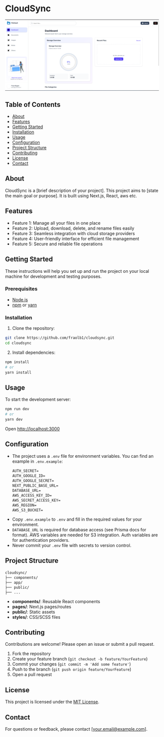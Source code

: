 # CloudSync

<!-- Insert project image below -->

![alt text](image.png)

## Table of Contents

- [About](#about)
- [Features](#features)
- [Getting Started](#getting-started)
- [Installation](#installation)
- [Usage](#usage)
- [Configuration](#configuration)
- [Project Structure](#project-structure)
- [Contributing](#contributing)
- [License](#license)
- [Contact](#contact)

## About

CloudSync is a [brief description of your project]. This project aims to [state the main goal or purpose]. It is built using Next.js, React, aws etc.

## Features

- Feature 1: Manage all your files in one place
- Feature 2: Upload, download, delete, and rename files easily
- Feature 3: Seamless integration with cloud storage providers
- Feature 4: User-friendly interface for efficient file management
- Feature 5: Secure and reliable file operations

## Getting Started

These instructions will help you set up and run the project on your local machine for development and testing purposes.

### Prerequisites

- [Node.js](https://nodejs.org/)
- [npm](https://www.npmjs.com/) or [yarn](https://yarnpkg.com/)

### Installation

1. Clone the repository:

```bash
git clone https://github.com/fraolb1/cloudsync.git
cd cloudsync
```

2. Install dependencies:

```bash
npm install
# or
yarn install
```

## Usage

To start the development server:

```bash
npm run dev
# or
yarn dev
```

Open [http://localhost:3000](http://localhost:3000)

## Configuration

- The project uses a `.env` file for environment variables. You can find an example in `.env.example`:
  ```env
  AUTH_SECRET=
  AUTH_GOOGLE_ID=
  AUTH_GOOGLE_SECRET=
  NEXT_PUBLIC_BASE_URL=
  DATABASE_URL=
  AWS_ACCESS_KEY_ID=
  AWS_SECRET_ACCESS_KEY=
  AWS_REGION=
  AWS_S3_BUCKET=
  ```
- Copy `.env.example` to `.env` and fill in the required values for your environment.
- `DATABASE_URL` is required for database access (see Prisma docs for format). AWS variables are needed for S3 integration. Auth variables are for authentication providers.
- Never commit your `.env` file with secrets to version control.

## Project Structure

```
cloudsync/
├── components/
├── app/
├── public/
├── ...
```

- **components/**: Reusable React components
- **pages/**: Next.js pages/routes
- **public/**: Static assets
- **styles/**: CSS/SCSS files

## Contributing

Contributions are welcome! Please open an issue or submit a pull request.

1. Fork the repository
2. Create your feature branch (`git checkout -b feature/YourFeature`)
3. Commit your changes (`git commit -m 'Add some feature'`)
4. Push to the branch (`git push origin feature/YourFeature`)
5. Open a pull request

## License

This project is licensed under the [MIT License](LICENSE).

## Contact

For questions or feedback, please contact [your.email@example.com].
